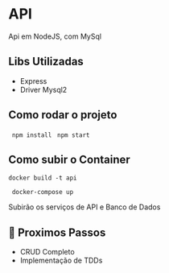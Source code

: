 # API
Api em NodeJS, com MySql

## Libs Utilizadas
* Express
* Driver Mysql2

## Como rodar o projeto

``` npm install```
``` npm start```

## Como subir o Container

```docker build -t api```

``` docker-compose up```

Subirão os serviços de API e Banco de Dados

## :wrench: Proximos Passos

* CRUD Completo
* Implementação de TDDs
